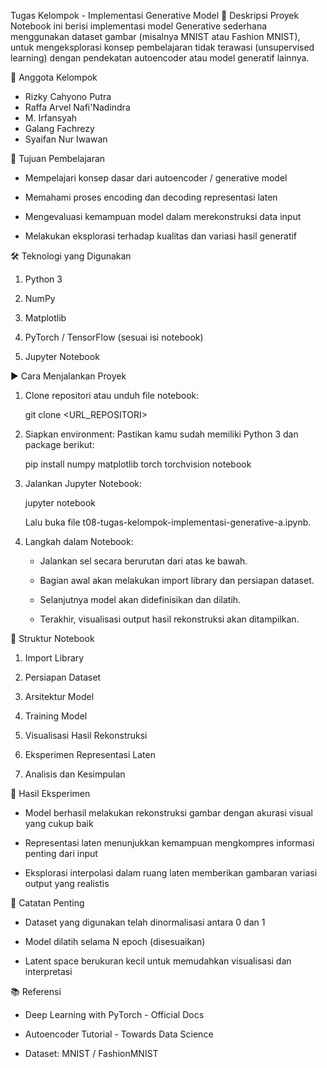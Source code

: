 Tugas Kelompok - Implementasi Generative Model
📄 Deskripsi Proyek
Notebook ini berisi implementasi model Generative sederhana menggunakan dataset gambar (misalnya MNIST atau Fashion MNIST), untuk mengeksplorasi konsep pembelajaran tidak terawasi (unsupervised learning) dengan pendekatan autoencoder atau model generatif lainnya.

👥 Anggota Kelompok
- Rizky Cahyono Putra
- Raffa Arvel Nafi'Nadindra
- M. Irfansyah
- Galang Fachrezy
- Syaifan Nur Iwawan

🧠 Tujuan Pembelajaran
- Mempelajari konsep dasar dari autoencoder / generative model

- Memahami proses encoding dan decoding representasi laten

- Mengevaluasi kemampuan model dalam merekonstruksi data input

- Melakukan eksplorasi terhadap kualitas dan variasi hasil generatif

🛠️ Teknologi yang Digunakan
1. Python 3

2. NumPy

3. Matplotlib

4. PyTorch / TensorFlow (sesuai isi notebook)

5. Jupyter Notebook

▶️ Cara Menjalankan Proyek
1. Clone repositori atau unduh file notebook:

   git clone <URL_REPOSITORI>


2. Siapkan environment:
   Pastikan kamu sudah memiliki Python 3 dan package berikut:

   pip install numpy matplotlib torch torchvision notebook

3. Jalankan Jupyter Notebook:
  
   jupyter notebook

   Lalu buka file t08-tugas-kelompok-implementasi-generative-a.ipynb.

4. Langkah dalam Notebook:

   - Jalankan sel secara berurutan dari atas ke bawah.

   - Bagian awal akan melakukan import library dan persiapan dataset.

   - Selanjutnya model akan didefinisikan dan dilatih.

   - Terakhir, visualisasi output hasil rekonstruksi akan ditampilkan.

📁 Struktur Notebook
1. Import Library

2. Persiapan Dataset

3. Arsitektur Model

4. Training Model

5. Visualisasi Hasil Rekonstruksi

6. Eksperimen Representasi Laten

7. Analisis dan Kesimpulan

🧪 Hasil Eksperimen
- Model berhasil melakukan rekonstruksi gambar dengan akurasi visual yang cukup baik

- Representasi laten menunjukkan kemampuan mengkompres informasi penting dari input

- Eksplorasi interpolasi dalam ruang laten memberikan gambaran variasi output yang realistis

📌 Catatan Penting
- Dataset yang digunakan telah dinormalisasi antara 0 dan 1

- Model dilatih selama N epoch (disesuaikan)

- Latent space berukuran kecil untuk memudahkan visualisasi dan interpretasi


📚 Referensi
- Deep Learning with PyTorch - Official Docs

- Autoencoder Tutorial - Towards Data Science

- Dataset: MNIST / FashionMNIST